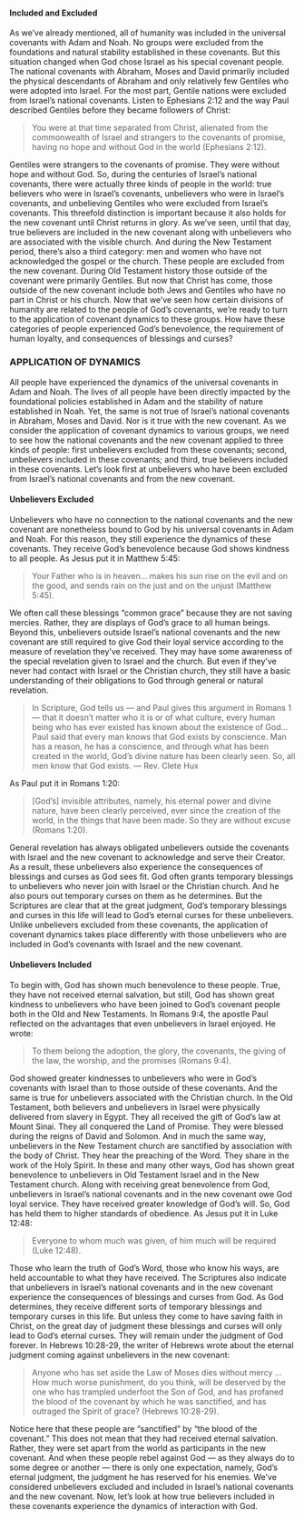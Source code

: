 #### Included and Excluded

As we’ve already mentioned, all of humanity was included in the universal covenants with Adam and Noah. No groups were excluded from the foundations and natural stability established in these covenants. But this situation changed when God chose Israel as his special covenant people. The national covenants with Abraham, Moses and David primarily included the physical descendants of Abraham and only relatively few Gentiles who were adopted into Israel. For the most part, Gentile nations were excluded from Israel’s national covenants. Listen to Ephesians 2:12 and the way Paul described Gentiles before they became followers of Christ: 

> You were at that time separated from Christ, alienated from the commonwealth of Israel and strangers to the covenants of promise, having no hope and without God in the world (Ephesians 2:12).

Gentiles were strangers to the covenants of promise. They were without hope and without God. So, during the centuries of Israel’s national covenants, there were actually three kinds of people in the world: true believers who were in Israel’s covenants, unbelievers who were in Israel’s covenants, and unbelieving Gentiles who were excluded from Israel’s covenants.
This threefold distinction is important because it also holds for the new covenant until Christ returns in glory. As we’ve seen, until that day, true believers are included in the new covenant along with unbelievers who are associated with the visible church. And during the New Testament period, there’s also a third category: men and women who have not acknowledged the gospel or the church. These people are excluded from the new covenant. During Old Testament history those outside of the covenant were primarily Gentiles. But now that Christ has come, those outside of the new covenant include both Jews and Gentiles who have no part in Christ or his church. 
Now that we’ve seen how certain divisions of humanity are related to the people of God’s covenants, we’re ready to turn to the application of covenant dynamics to these groups. How have these categories of people experienced God’s benevolence, the requirement of human loyalty, and consequences of blessings and curses? 


### APPLICATION OF DYNAMICS

All people have experienced the dynamics of the universal covenants in Adam and Noah. The lives of all people have been directly impacted by the foundational policies established in Adam and the stability of nature established in Noah. Yet, the same is not true of Israel’s national covenants in Abraham, Moses and David. Nor is it true with the new covenant. 
As we consider the application of covenant dynamics to various groups, we need to see how the national covenants and the new covenant applied to three kinds of people: first unbelievers excluded from these covenants; second, unbelievers included in these covenants; and third, true believers included in these covenants. Let’s look first at unbelievers who have been excluded from Israel’s national covenants and from the new covenant. 


#### Unbelievers Excluded

Unbelievers who have no connection to the national covenants and the new covenant are nonetheless bound to God by his universal covenants in Adam and Noah. For this reason, they still experience the dynamics of these covenants. They receive God’s benevolence because God shows kindness to all people. As Jesus put it in Matthew 5:45: 

> Your Father who is in heaven… makes his sun rise on the evil and on the good, and sends rain on the just and on the unjust (Matthew 5:45).

We often call these blessings “common grace” because they are not saving mercies. Rather, they are displays of God’s grace to all human beings.
 Beyond this, unbelievers outside Israel’s national covenants and the new covenant are still required to give God their loyal service according to the measure of revelation they’ve received. They may have some awareness of the special revelation given to Israel and the church. But even if they’ve never had contact with Israel or the Christian church, they still have a basic understanding of their obligations to God through general or natural revelation. 

> In Scripture, God tells us — and Paul gives this argument in Romans 1 — that it doesn’t matter who it is or of what culture, every human being who has ever existed has known about the existence of God… Paul said that every man knows that God exists by conscience. Man has a reason, he has a conscience, and through what has been created in the world, God’s divine nature has been clearly seen. So, all men know that God exists.
— Rev. Clete Hux

As Paul put it in Romans 1:20:

> [God’s] invisible attributes, namely, his eternal power and divine nature, have been clearly perceived, ever since the creation of the world, in the things that have been made. So they are without excuse (Romans 1:20).

General revelation has always obligated unbelievers outside the covenants with Israel and the new covenant to acknowledge and serve their Creator. 
As a result, these unbelievers also experience the consequences of blessings and curses as God sees fit. God often grants temporary blessings to unbelievers who never join with Israel or the Christian church. And he also pours out temporary curses on them as he determines. But the Scriptures are clear that at the great judgment, God’s temporary blessings and curses in this life will lead to God’s eternal curses for these unbelievers. 
Unlike unbelievers excluded from these covenants, the application of covenant dynamics takes place differently with those unbelievers who are included in God’s covenants with Israel and the new covenant. 

#### Unbelievers Included

To begin with, God has shown much benevolence to these people. True, they have not received eternal salvation, but still, God has shown great kindness to unbelievers who have been joined to God’s covenant people both in the Old and New Testaments. In Romans 9:4, the apostle Paul reflected on the advantages that even unbelievers in Israel enjoyed. He wrote: 

> To them belong the adoption, the glory, the covenants, the giving of the law, the worship, and the promises (Romans 9:4).

God showed greater kindnesses to unbelievers who were in God’s covenants with Israel than to those outside of these covenants. And the same is true for unbelievers associated with the Christian church. 
In the Old Testament, both believers and unbelievers in Israel were physically delivered from slavery in Egypt. They all received the gift of God’s law at Mount Sinai. They all conquered the Land of Promise. They were blessed during the reigns of David and Solomon. And in much the same way, unbelievers in the New Testament church are sanctified by association with the body of Christ. They hear the preaching of the Word. They share in the work of the Holy Spirit. In these and many other ways, God has shown great benevolence to unbelievers in Old Testament Israel and in the New Testament church. 
Along with receiving great benevolence from God, unbelievers in Israel’s national covenants and in the new covenant owe God loyal service. They have received greater knowledge of God’s will. So, God has held them to higher standards of obedience. As Jesus put it in Luke 12:48:

> Everyone to whom much was given, of him much will be required (Luke 12:48).

Those who learn the truth of God’s Word, those who know his ways, are held accountable to what they have received. 
The Scriptures also indicate that unbelievers in Israel’s national covenants and in the new covenant experience the consequences of blessings and curses from God. As God determines, they receive different sorts of temporary blessings and temporary curses in this life. But unless they come to have saving faith in Christ, on the great day of judgment these blessings and curses will only lead to God’s eternal curses. They will remain under the judgment of God forever. In Hebrews 10:28-29, the writer of Hebrews wrote about the eternal judgment coming against unbelievers in the new covenant:

> Anyone who has set aside the Law of Moses dies without mercy … How much worse punishment, do you think, will be deserved by the one who has trampled underfoot the Son of God, and has profaned the blood of the covenant by which he was sanctified, and has outraged the Spirit of grace? (Hebrews 10:28-29).

Notice here that these people are “sanctified” by “the blood of the covenant.” This does not mean that they had received eternal salvation. Rather, they were set apart from the world as participants in the new covenant. And when these people rebel against God — as they always do to some degree or another — there is only one expectation, namely, God’s eternal judgment, the judgment he has reserved for his enemies. 
We’ve considered unbelievers excluded and included in Israel’s national covenants and the new covenant. Now, let’s look at how true believers included in these covenants experience the dynamics of interaction with God. 
